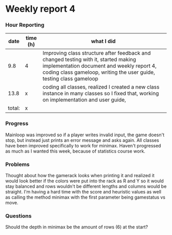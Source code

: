 # Weekly report 4

### Hour Reporting
| **date** | **time (h)** | **what I did** 
| --------- | ----------- | --------- 
| 9.8 | 4 | Improving class structure after feedback and changed testing with it, started making implementation document and weekly report 4, coding class gameloop, writing the user guide, testing class gameloop
| 13.8 | x | coding all classes, realized I created a new class instance in many classes so I fixed that, working on implementation and user guide, 
| total: | x

### Progress
Mainloop was improved so if a player writes invalid input, the game doesn't stop, but instead just prints an error message and asks again. All classes have been improved specifically to work for minimax. Haven't progressed as much as I wanted this week, because of statistics course work.

### Problems
Thought about how the gamerack looks when printing it and realized it would look better if the colors were put into the rack as R and Y so it would stay balanced and rows wouldn't be different lengths and columns would be straight. I'm having a hard time with the score and heuristic values as well as calling the method minimax with the first parameter being gamestatus vs move.

### Questions
Should the depth in minimax be the amount of rows (6) at the start?
